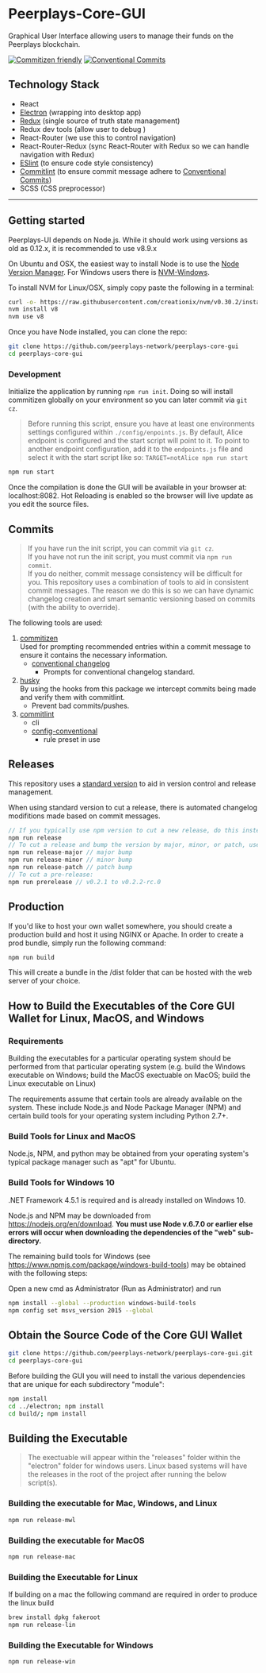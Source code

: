 # Peerplays-Core-GUI

Graphical User Interface allowing users to manage their funds on the Peerplays blockchain.

[![Commitizen friendly](https://img.shields.io/badge/commitizen-friendly-brightgreen.svg)](http://commitizen.github.io/cz-cli/) 
[![Conventional Commits](https://img.shields.io/badge/Conventional%20Commits-1.0.0-yellow.svg)](https://conventionalcommits.org)

## Technology Stack

- React
- [Electron](https://electronjs.org/) (wrapping into desktop app)
- [Redux](https://redux.js.org/) (single source of truth state management)
- Redux dev tools (allow user to debug )
- React-Router (we use this to control navigation)
- React-Router-Redux (sync React-Router with Redux so we can handle navigation with Redux)
- [ESlint](https://eslint.org/) (to ensure code style consistency)
- [Commitlint](https://www.npmjs.com/package/@commitlint/cli) (to ensure commit message adhere to [Conventional Commits](https://www.conventionalcommits.org))
- SCSS (CSS preprocessor)

<hr>

## Getting started

Peerplays-UI depends on Node.js. While it should work using versions as old as 0.12.x, it is recommended to use v8.9.x

On Ubuntu and OSX, the easiest way to install Node is to use the [Node Version Manager](https://github.com/creationix/nvm).
For Windows users there is [NVM-Windows](https://github.com/coreybutler/nvm-windows).

To install NVM for Linux/OSX, simply copy paste the following in a terminal:

```bash
curl -o- https://raw.githubusercontent.com/creationix/nvm/v0.30.2/install.sh | bash
nvm install v8
nvm use v8
```

Once you have Node installed, you can clone the repo:

```bash
git clone https://github.com/peerplays-network/peerplays-core-gui
cd peerplays-core-gui
```

### Development

Initialize the application by running `npm run init`. Doing so will install commitizen globally on your environment so you can later commit via `git cz`.

> Before running this script, ensure you have at least one environments settings configured within `./config/enpoints.js`. By default, Alice endpoint is configured and the start script will point to it.
> To point to another endpoint configuration, add it to the `endpoints.js` file and select it with the start script like so: `TARGET=notAlice npm run start`

```bash
npm run start
```

Once the compilation is done the GUI will be available in your browser at: localhost:8082. Hot Reloading is enabled so the browser will live update as you edit the source files.

## Commits

> If you have run the init script, you can commit via `git cz`.  
> If you have not run the init script, you must commit via `npm run commit`.  
> If you do neither, commit message consistency will be difficult for you.
This repository uses a combination of tools to aid in consistent commit messages. The reason we do this is so we can have dynamic changelog creation and smart semantic versioning based on commits (with the ability to override).

The following tools are used:

1. [commitizen](https://www.npmjs.com/package/commitizen)  
   Used for prompting recommended entries within a commit message to ensure it contains the necessary information.
   - [conventional changelog](https://www.npmjs.com/package/cz-conventional-changelog)  
     - Prompts for conventional changelog standard.
2. [husky](https://www.npmjs.com/package/husky)  
   By using the hooks from this package we intercept commits being made and verify them with commitlint.
   - Prevent bad commits/pushes.
3. [commitlint](https://www.npmjs.com/package/@commitlint/cli)
   - cli
   - [config-conventional](https://www.npmjs.com/package/@commitlint/config-conventional)
     - rule preset in use

## Releases

This repository uses a [standard version](https://www.npmjs.com/package/standard-version) to aid in version control and release management.

When using standard version to cut a release, there is automated changelog modifitions made based on commit messages.

```csharp
// If you typically use npm version to cut a new release, do this instead:
npm run release
// To cut a release and bump the version by major, minor, or patch, use the following respectively:
npm run release-major // major bump
npm run release-minor // minor bump
npm run release-patch // patch bump
// To cut a pre-release:
npm run prerelease // v0.2.1 to v0.2.2-rc.0
```

## Production

If you'd like to host your own wallet somewhere, you should create a production build and host it using NGINX or Apache. In order to create a prod bundle, simply run the following command:

```bash
npm run build
```

This will create a bundle in the /dist folder that can be hosted with the web server of your choice.

## How to Build the Executables of the Core GUI Wallet for Linux, MacOS, and Windows

### Requirements

Building the executables for a particular operating system should be performed from that particular operating system (e.g. build the Windows executable on Windows; build the MacOS exectuable on MacOS; build the Linux executable on Linux)

The requirements assume that certain tools are already available on the system. These include Node.js and Node Package Manager (NPM) and certain build tools for your operating system including Python 2.7+.

### Build Tools for Linux and MacOS

Node.js, NPM, and python may be obtained from your operating system's typical package manager such as "apt" for Ubuntu.

### Build Tools for Windows 10

.NET Framework 4.5.1 is required and is already installed on Windows 10.

Node.js and NPM may be downloaded from https://nodejs.org/en/download.  **You must use Node v.6.7.0 or earlier else errors will occur when downloading the dependencies of the "web" sub-directory.**

The remaining build tools for Windows (see https://www.npmjs.com/package/windows-build-tools) may be obtained with the following steps:

Open a new cmd as Administrator (Run as Administrator) and run

```bash
npm install --global --production windows-build-tools
npm config set msvs_version 2015 --global
```

## Obtain the Source Code of the Core GUI Wallet

```bash
git clone https://github.com/peerplays-network/peerplays-core-gui.git
cd peerplays-core-gui
```

Before building the GUI you will need to install the various dependencies that are unique for each subdirectory "module":

```bash
npm install
cd ../electron; npm install
cd build/; npm install
```

## Building the Executable

>The exectuable will appear within the "releases" folder within the "electron" folder for windows users. Linux based systems will have the releases in the root of the project after running the below script(s).

### Building the executable for Mac, Windows, and Linux

```bash
npm run release-mwl
```

### Building the executable for MacOS

```bash
npm run release-mac
```

### Building the Executable for Linux

If building on a mac the following command are required in order to produce the linux build

```bash
brew install dpkg fakeroot
npm run release-lin
```

### Building the Executable for Windows

```bash
npm run release-win
```
